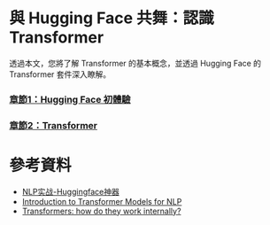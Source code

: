 # 與 Hugging Face 共舞：認識 Transformer

透過本文，您將了解 Transformer 的基本概念，並透過 Hugging Face 的 Transformer 套件深入瞭解。

### [章節1：Hugging Face 初體驗](https://colab.research.google.com/github/jonascheng/learning-transformer-with-huggingface/blob/main/intro-huggingface.ipynb)

### [章節2：Transformer](https://colab.research.google.com/github/jonascheng/learning-transformer-with-huggingface/blob/main/intro-transformer.ipynb)

# 參考資料

- [NLP实战-Huggingface神器](https://www.udemy.com/course/nlp-huggingface/?srsltid=AfmBOoqxi590EHyXKB-FBc-OW3cDnZ5bpz8ZVAfhxDuSDEQK15kDPCiw)
- [Introduction to Transformer Models for NLP](https://www.linkedin.com/learning/introduction-to-transformer-models-for-nlp/introduction?resume=false&u=373648218)
- [Transformers: how do they work internally?](https://www.alexisalulema.com/2022/08/23/transformers-how-do-they-work-internally/)